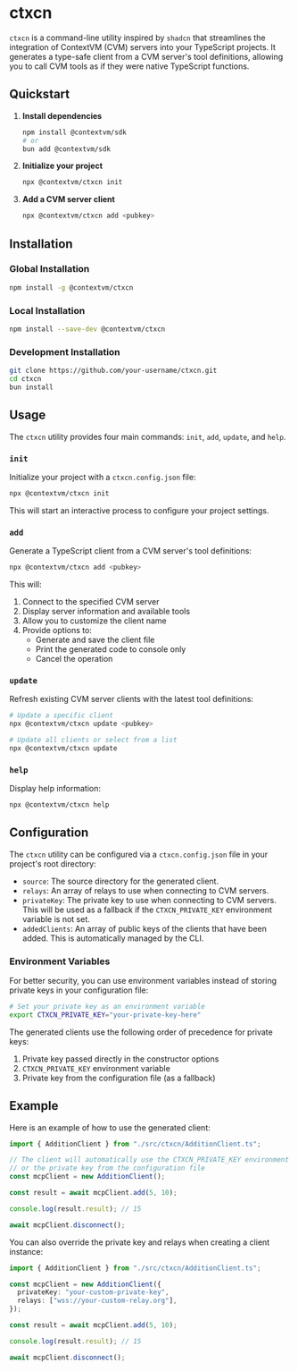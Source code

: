 # ctxcn

`ctxcn` is a command-line utility inspired by `shadcn` that streamlines the integration of ContextVM (CVM) servers into your TypeScript projects. It generates a type-safe client from a CVM server's tool definitions, allowing you to call CVM tools as if they were native TypeScript functions.

## Quickstart

1. **Install dependencies**

   ```bash
   npm install @contextvm/sdk
   # or
   bun add @contextvm/sdk
   ```

2. **Initialize your project**

   ```bash
   npx @contextvm/ctxcn init
   ```

3. **Add a CVM server client**
   ```bash
   npx @contextvm/ctxcn add <pubkey>
   ```

## Installation

### Global Installation

```bash
npm install -g @contextvm/ctxcn
```

### Local Installation

```bash
npm install --save-dev @contextvm/ctxcn
```

### Development Installation

```bash
git clone https://github.com/your-username/ctxcn.git
cd ctxcn
bun install
```

## Usage

The `ctxcn` utility provides four main commands: `init`, `add`, `update`, and `help`.

### `init`

Initialize your project with a `ctxcn.config.json` file:

```bash
npx @contextvm/ctxcn init
```

This will start an interactive process to configure your project settings.

### `add`

Generate a TypeScript client from a CVM server's tool definitions:

```bash
npx @contextvm/ctxcn add <pubkey>
```

This will:

1. Connect to the specified CVM server
2. Display server information and available tools
3. Allow you to customize the client name
4. Provide options to:
   - Generate and save the client file
   - Print the generated code to console only
   - Cancel the operation

### `update`

Refresh existing CVM server clients with the latest tool definitions:

```bash
# Update a specific client
npx @contextvm/ctxcn update <pubkey>

# Update all clients or select from a list
npx @contextvm/ctxcn update
```

### `help`

Display help information:

```bash
npx @contextvm/ctxcn help
```

## Configuration

The `ctxcn` utility can be configured via a `ctxcn.config.json` file in your project's root directory:

- `source`: The source directory for the generated client.
- `relays`: An array of relays to use when connecting to CVM servers.
- `privateKey`: The private key to use when connecting to CVM servers. This will be used as a fallback if the `CTXCN_PRIVATE_KEY` environment variable is not set.
- `addedClients`: An array of public keys of the clients that have been added. This is automatically managed by the CLI.

### Environment Variables

For better security, you can use environment variables instead of storing private keys in your configuration file:

```bash
# Set your private key as an environment variable
export CTXCN_PRIVATE_KEY="your-private-key-here"
```

The generated clients use the following order of precedence for private keys:

1. Private key passed directly in the constructor options
2. `CTXCN_PRIVATE_KEY` environment variable
3. Private key from the configuration file (as a fallback)

## Example

Here is an example of how to use the generated client:

```typescript
import { AdditionClient } from "./src/ctxcn/AdditionClient.ts";

// The client will automatically use the CTXCN_PRIVATE_KEY environment variable
// or the private key from the configuration file
const mcpClient = new AdditionClient();

const result = await mcpClient.add(5, 10);

console.log(result.result); // 15

await mcpClient.disconnect();
```

You can also override the private key and relays when creating a client instance:

```typescript
import { AdditionClient } from "./src/ctxcn/AdditionClient.ts";

const mcpClient = new AdditionClient({
  privateKey: "your-custom-private-key",
  relays: ["wss://your-custom-relay.org"],
});

const result = await mcpClient.add(5, 10);

console.log(result.result); // 15

await mcpClient.disconnect();
```
